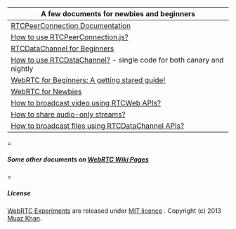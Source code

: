 | A few documents for newbies and beginners        |
| ------------- |
| [RTCPeerConnection Documentation](https://github.com/muaz-khan/WebRTC-Experiment/wiki/RTCPeerConnection-Documentation) |
| [How to use RTCPeerConnection.js?](https://www.webrtc-experiment.com/docs/how-to-use-rtcpeerconnection-js-v1.1.html) |
| [RTCDataChannel for Beginners](https://www.webrtc-experiment.com/docs/rtc-datachannel-for-beginners.html) |
| [How to use RTCDataChannel?](https://www.webrtc-experiment.com/docs/how-to-use-rtcdatachannel.html) - single code for both canary and nightly |
| [WebRTC for Beginners: A getting stared guide!](https://www.webrtc-experiment.com/docs/webrtc-for-beginners.html) |
| [WebRTC for Newbies ](https://www.webrtc-experiment.com/docs/webrtc-for-newbies.html) |
| [How to broadcast video using RTCWeb APIs?](https://www.webrtc-experiment.com/docs/how-to-broadcast-video-using-RTCWeb-APIs.html) |
| [How to share audio-only streams?](https://www.webrtc-experiment.com/docs/how-to-share-audio-only-streams.html) |
| [How to broadcast files using RTCDataChannel APIs?](https://www.webrtc-experiment.com/docs/how-file-broadcast-works.html) |

=

##### Some other documents on [WebRTC Wiki Pages](https://github.com/muaz-khan/WebRTC-Experiment/wiki)

=

##### License

[WebRTC Experiments](https://github.com/muaz-khan/WebRTC-Experiment) are released under [MIT licence](https://www.webrtc-experiment.com/licence/) . Copyright (c) 2013 [Muaz Khan](https://plus.google.com/100325991024054712503).
